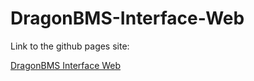 # DragonBMS-Interface-Web

Link to the github pages site:

[DragonBMS Interface Web](https://p3h3.github.io/DragonBMS-Interface-Web)
